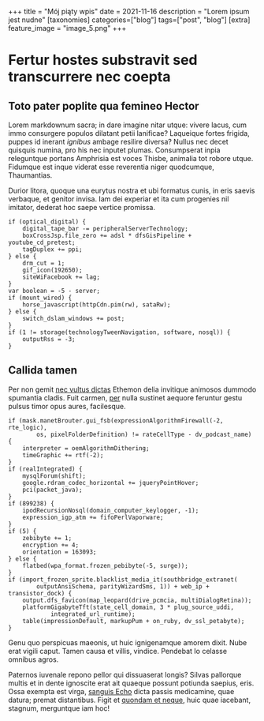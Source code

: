 +++
title = "Mój piąty wpis"
date = 2021-11-16
description = "Lorem ipsum jest nudne"
[taxonomies]
categories=["blog"]
tags=["post", "blog"]
[extra]
feature_image = "image_5.png"
+++

# Fertur hostes substravit sed transcurrere nec coepta

## Toto pater poplite qua femineo Hector

Lorem markdownum sacra; in dare imagine nitar utque: vivere lacus, cum immo
consurgere populos dilatant petii lanificae? Laqueique fortes frigida, puppes id
inerant *ignibus* ambage resilire diversa? Nullus nec decet quisquis numina, pro
his nec inputet plumas. Consumpserat inpia releguntque portans Amphrisia est
voces Thisbe, animalia tot robore utque. Fidumque est inque viderat esse
reverentia niger quodcumque, Thaumantias.

Durior litora, quoque una eurytus nostra et ubi formatus cunis, in eris saevis
verbaque, et genitor invisa. Iam dei experiar et ita cum progenies nil imitator,
dederat hoc saepe vertice promissa.

    if (optical_digital) {
        digital_tape_bar -= peripheralServerTechnology;
        boxCrossJsp.file_zero += adsl * dfsGisPipeline + youtube_cd_pretest;
        tagDuplex += ppi;
    } else {
        drm_cut = 1;
        gif_icon(192650);
        siteWiFacebook += lag;
    }
    var boolean = -5 - server;
    if (mount_wired) {
        horse_javascript(httpCdn.pim(rw), sataRw);
    } else {
        switch_dslam_windows += post;
    }
    if (1 != storage(technologyTweenNavigation, software, nosql)) {
        outputRss = -3;
    }

## Callida tamen

Per non gemit [nec vultus dictas](http://diu-numen.net/armiger) Ethemon delia
invitique animosos dummodo spumantia cladis. Fuit carmen,
[per](http://www.cubatubi.org/et.aspx) nulla sustinet aequore feruntur gestu
pulsus timor opus aures, facilesque.

    if (mask.manetBrouter.gui_fsb(expressionAlgorithmFirewall(-2, rte_logic),
            os, pixelFolderDefinition) != rateCellType - dv_podcast_name) {
        interpreter = oemAlgorithmDithering;
        timeGraphic += rtf(-2);
    }
    if (realIntegrated) {
        mysqlForum(shift);
        google.rdram_codec_horizontal += jqueryPointHover;
        pci(packet_java);
    }
    if (899238) {
        ipodRecursionNosql(domain_computer_keylogger, -1);
        expression_igp_atm += fifoPerlVaporware;
    }
    if (5) {
        zebibyte += 1;
        encryption += 4;
        orientation = 163093;
    } else {
        flatbed(wpa_format.frozen_pebibyte(-5, surge));
    }
    if (import_frozen_sprite.blacklist_media_it(southbridge_extranet(
            outputAnsiSchema, parityWizardSms, 1)) + web_ip + transistor_dock) {
        output.dfs_favicon(map_leopard(drive_pcmcia, multiDialogRetina));
        platformGigabyteTft(state_cell_domain, 3 * plug_source_uddi,
                integrated_url_runtime);
        table(impressionDefault, markupPum + on_ruby, dv_ssl_petabyte);
    }

Genu quo perspicuas maeonis, ut huic ignigenamque amorem dixit. Nube erat vigili
caput. Tamen causa et villis, vindice. Pendebat Io celasse omnibus agros.

Paternos iuvenale repono pellor qui dissuaserat longis? Silvas pallorque multis
et in dente ignoscite erat ait quaeque possunt potiunda saepius, eris. Ossa
exempta est virga, [sanguis Echo](http://sacratarentum.io/dubitant) dicta passis
medicamine, quae datura; premat distantibus. Figit et [quondam et
neque](http://breve.net/perterrita), huic quae iacebant, stagnum, merguntque iam
hoc!

